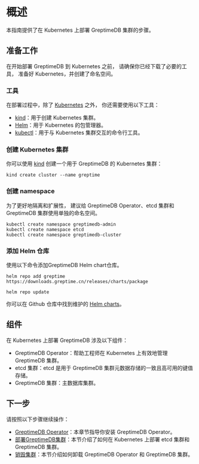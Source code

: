 # 概述

本指南提供了在 Kubernetes 上部署 GreptimeDB 集群的步骤。

## 准备工作

在开始部署 GreptimeDB 到 Kubernetes 之前，
请确保你已经下载了必要的工具，
准备好 Kubernetes，并创建了命名空间。

### 工具

在部署过程中，除了 [Kubernetes](https://kubernetes.io/) 之外，
你还需要使用以下工具：

- [kind](https://kind.sigs.k8s.io/docs/user/quick-start/)：用于创建 Kubernetes 集群。
- [Helm](https://helm.sh/docs/intro/install/)：用于 Kubernetes 的包管理器。
- [kubectl](https://kubernetes.io/docs/tasks/tools/#kubectl)：用于与 Kubernetes 集群交互的命令行工具。

### 创建 Kubernetes 集群

你可以使用 [kind](https://kind.sigs.k8s.io/docs/user/quick-start/) 创建一个用于 GreptimeDB 的 Kubernetes 集群：

```shell
kind create cluster --name greptime
```

### 创建 namespace

为了更好地隔离和扩展性，
建议给 GreptimeDB Operator、etcd 集群和 GreptimeDB 集群使用单独的命名空间。

```shell
kubectl create namespace greptimedb-admin
kubectl create namespace etcd
kubectl create namespace greptimedb-cluster
```

### 添加 Helm 仓库

使用以下命令添加GreptimeDB Helm chart仓库。

```shell
helm repo add greptime https://downloads.greptime.cn/releases/charts/package
```

```shell
helm repo update
```

你可以在 Github 仓库中找到维护的 [Helm charts](https://github.com/GreptimeTeam/helm-charts)。

## 组件

在 Kubernetes 上部署 GreptimeDB 涉及以下组件：

- GreptimeDB Operator：帮助工程师在 Kubernetes 上有效地管理 GreptimeDB 集群。
- etcd 集群：etcd 是用于 GreptimeDB 集群元数据存储的一致且高可用的键值存储。
- GreptimeDB 集群：主数据库集群。

## 下一步

请按照以下步骤继续操作：

- [GreptimeDB Operator](greptimedb-operator.md)：本章节指导你安装 GreptimeDB Operator。
- [部署GreptimeDB集群](deploy-greptimedb-cluster.md)：本节介绍了如何在 Kubernetes 上部署 etcd 集群和 GreptimeDB 集群。
- [销毁集群](destroy-cluster.md)：本节介绍如何卸载 GreptimeDB Operator 和 GreptimeDB 集群。
